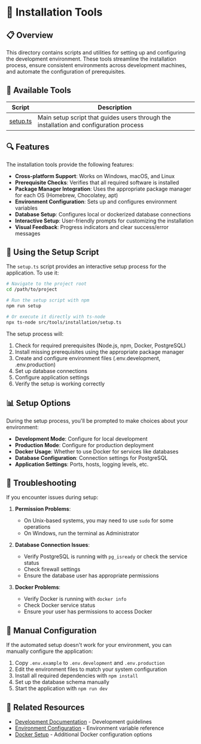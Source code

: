 # 🔧 Installation Tools

## 📋 Overview

This directory contains scripts and utilities for setting up and configuring the development environment. These tools streamline the installation process, ensure consistent environments across development machines, and automate the configuration of prerequisites.

## 🧩 Available Tools

| Script                 | Description                                                                            |
| ---------------------- | -------------------------------------------------------------------------------------- |
| [setup.ts](./setup.ts) | Main setup script that guides users through the installation and configuration process |

## 🔍 Features

The installation tools provide the following features:

- **Cross-platform Support**: Works on Windows, macOS, and Linux
- **Prerequisite Checks**: Verifies that all required software is installed
- **Package Manager Integration**: Uses the appropriate package manager for each OS (Homebrew, Chocolatey, apt)
- **Environment Configuration**: Sets up and configures environment variables
- **Database Setup**: Configures local or dockerized database connections
- **Interactive Setup**: User-friendly prompts for customizing the installation
- **Visual Feedback**: Progress indicators and clear success/error messages

## 🔧 Using the Setup Script

The `setup.ts` script provides an interactive setup process for the application. To use it:

```bash
# Navigate to the project root
cd /path/to/project

# Run the setup script with npm
npm run setup

# Or execute it directly with ts-node
npx ts-node src/tools/installation/setup.ts
```

The setup process will:

1. Check for required prerequisites (Node.js, npm, Docker, PostgreSQL)
2. Install missing prerequisites using the appropriate package manager
3. Create and configure environment files (.env.development, .env.production)
4. Set up database connections
5. Configure application settings
6. Verify the setup is working correctly

## 📊 Setup Options

During the setup process, you'll be prompted to make choices about your environment:

- **Development Mode**: Configure for local development
- **Production Mode**: Configure for production deployment
- **Docker Usage**: Whether to use Docker for services like databases
- **Database Configuration**: Connection settings for PostgreSQL
- **Application Settings**: Ports, hosts, logging levels, etc.

## 🚫 Troubleshooting

If you encounter issues during setup:

1. **Permission Problems**:

   - On Unix-based systems, you may need to use `sudo` for some operations
   - On Windows, run the terminal as Administrator

2. **Database Connection Issues**:

   - Verify PostgreSQL is running with `pg_isready` or check the service status
   - Check firewall settings
   - Ensure the database user has appropriate permissions

3. **Docker Problems**:
   - Verify Docker is running with `docker info`
   - Check Docker service status
   - Ensure your user has permissions to access Docker

## 🔄 Manual Configuration

If the automated setup doesn't work for your environment, you can manually configure the application:

1. Copy `.env.example` to `.env.development` and `.env.production`
2. Edit the environment files to match your system configuration
3. Install all required dependencies with `npm install`
4. Set up the database schema manually
5. Start the application with `npm run dev`

## 🔗 Related Resources

- [Development Documentation](../../../docs/development.md) - Development guidelines
- [Environment Configuration](../../../docs/environment.md) - Environment variable reference
- [Docker Setup](../../../docs/docker.md) - Additional Docker configuration options
